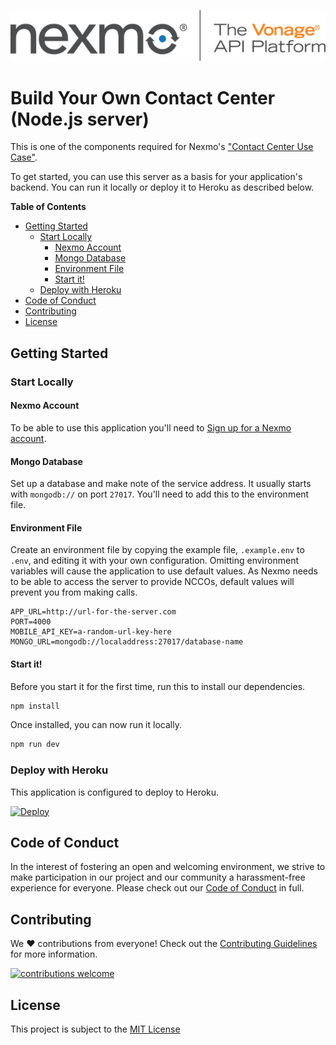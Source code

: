 ![Nexmo](public/images/nexmo.png)

# Build Your Own Contact Center (Node.js server)

This is one of the components required for Nexmo's ["Contact Center Use Case"](https://developer.nexmo.com/client-sdk/in-app-voice/contact-center-overview).

To get started, you can use this server as a basis for your application's backend. You can run it locally or deploy it to Heroku as described below.

**Table of Contents**

- [Getting Started](#getting-started)
  - [Start Locally](#start-locally)
    - [Nexmo Account](#nexmo-account)
    - [Mongo Database](#mongo-database)
    - [Environment File](#environment-file)
    - [Start it!](#start-it)
  - [Deploy with Heroku](#deploy-with-heroku)
- [Code of Conduct](#code-of-conduct)
- [Contributing](#contributing)
- [License](#license)


## Getting Started

### Start Locally

#### Nexmo Account

To be able to use this application you'll need to [Sign up for a Nexmo account][signup].

#### Mongo Database

Set up a database and make note of the service address. It usually starts with `mongodb://` on port `27017`. You'll need to add this to the environment file.

#### Environment File

Create an environment file by copying the example file, `.example.env` to `.env`, and editing it with your own configuration. Omitting environment variables will cause the application to use default values. As Nexmo needs to be able to access the server to provide NCCOs, default values will prevent you from making calls.

```
APP_URL=http://url-for-the-server.com
PORT=4000
MOBILE_API_KEY=a-random-url-key-here
MONGO_URL=mongodb://localaddress:27017/database-name
```

#### Start it!

Before you start it for the first time, run this to install our dependencies.

```js
npm install
```

Once installed, you can now run it locally.

```js
npm run dev
```

### Deploy with Heroku

This application is configured to deploy to Heroku. 

[![Deploy](https://www.herokucdn.com/deploy/button.svg)](https://heroku.com/deploy)

## Code of Conduct

In the interest of fostering an open and welcoming environment, we strive to make participation in our project and our community a harassment-free experience for everyone. Please check out our [Code of Conduct][coc] in full.

## Contributing 
We :heart: contributions from everyone! Check out the [Contributing Guidelines][contributing] for more information.

[![contributions welcome][contribadge]][issues]

## License

This project is subject to the [MIT License][license]

[logo]: nexmo.png "Nexmo"
[contribadge]: https://img.shields.io/badge/contributions-welcome-brightgreen.svg?style=flat "Contributions Welcome"

[signup]: https://dashboard.nexmo.com/sign-up?utm_source=DEV_REL&utm_medium=github&utm_campaign=lukeocodes

[coc]: CODE_OF_CONDUCT.md "Code of Conduct"
[contributing]: CONTRIBUTING.md "Contributing"
[license]: LICENSE "MIT License"

[issues]: ./../../issues "Issues"
